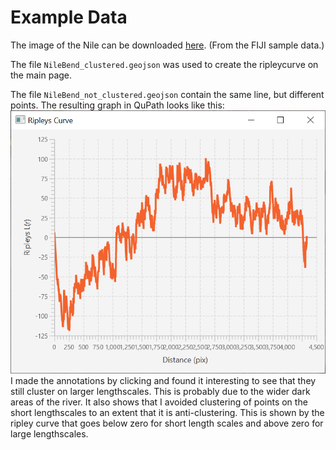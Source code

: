 # Example Data
The image of the Nile can be downloaded [here](http://imagej.net/images/NileBend.jpg). (From the FIJI sample data.)

The file `NileBend_clustered.geojson` was used to create the ripleycurve on the main page.

The file `NileBend_not_clustered.geojson` contain the same line, but different points. 
The resulting graph in QuPath looks like this:
![QuPath screenshot](../imgs/QuPath_Graph_nc.PNG?raw=true "QuPath")
I made the annotations by clicking and found it interesting to see that they still cluster on larger lengthscales. 
This is probably due to the wider dark areas of the river. 
It also shows that I avoided clustering of points on the short lengthscales to an extent that it is anti-clustering. 
This is shown by the ripley curve that goes below zero for short length scales and above zero for large lengthscales.
